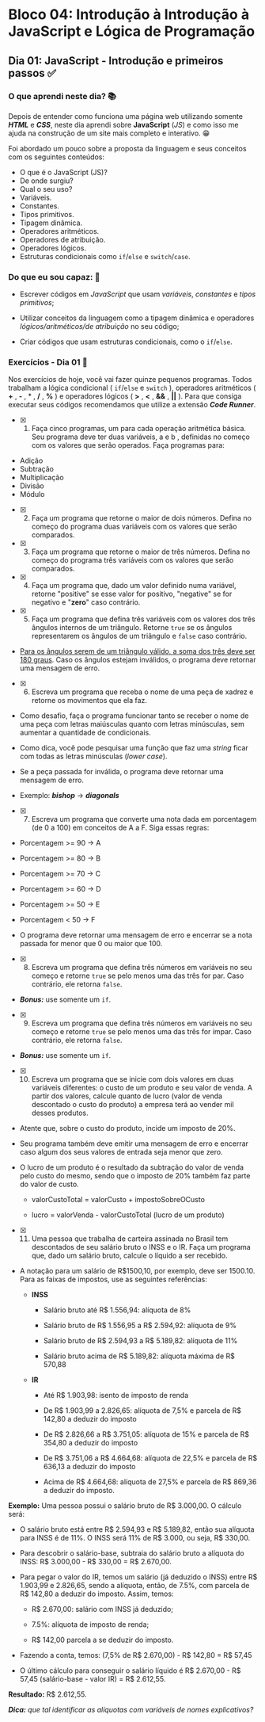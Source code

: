 # Bloco 04: Introdução à Introdução à JavaScript e Lógica de Programação

## Dia 01: JavaScript - Introdução e primeiros passos :white_check_mark:

### O que aprendi neste dia? :books:

Depois de entender como funciona uma página web utilizando somente **_HTML_** e **_CSS_**, neste dia aprendi sobre **JavaScript** (_JS_) e como isso me ajuda na construção de um site mais completo e interativo. :grin:

Foi abordado um pouco sobre a proposta da linguagem e seus conceitos com os seguintes conteúdos:

- O que é o JavaScript (JS)?
- De onde surgiu?
- Qual o seu uso?
- Variáveis.
- Constantes.
- Tipos primitivos.
- Tipagem dinâmica.
- Operadores aritméticos.
- Operadores de atribuição.
- Operadores lógicos.
- Estruturas condicionais como `if`/`else` e `switch`/`case`.

### Do que eu sou capaz: :rocket:

- Escrever códigos em _JavaScript_ que usam _variáveis_, _constantes_ e _tipos primitivos_;

- Utilizar conceitos da linguagem como a tipagem dinâmica e operadores _lógicos/aritméticos/de atribuição_ no seu código;

- Criar códigos que usam estruturas condicionais, como o `if`/`else`.


### Exercícios - Dia 01 :memo:

Nos exercícios de hoje, você vai fazer quinze pequenos programas. Todos trabalham a lógica condicional ( `if`/`else` e `switch` ), operadores aritméticos ( **+** , **-** , * , **/** , **%** ) e operadores lógicos ( **>** , **<** , **&&** , **||** ). Para que consiga executar seus códigos recomendamos que utilize a extensão **_Code Runner_**.

- [x] 1. Faça cinco programas, um para cada operação aritmética básica. Seu programa deve ter duas variáveis, a e b , definidas no começo com os valores que serão operados. Faça programas para:

- Adição
- Subtração
- Multiplicação
- Divisão
- Módulo

- [x] 2. Faça um programa que retorne o maior de dois números. Defina no começo do programa duas variáveis com os valores que serão comparados.

- [x] 3. Faça um programa que retorne o maior de três números. Defina no começo do programa três variáveis com os valores que serão comparados.

- [x] 4. Faça um programa que, dado um valor definido numa variável, retorne "positive" se esse valor for positivo, "negative" se for negativo e "**zero**" caso contrário.

- [x] 5. Faça um programa que defina três variáveis com os valores dos três ângulos internos de um triângulo. Retorne `true` se os ângulos representarem os ângulos de um triângulo e `false` caso contrário.

- [Para os ângulos serem de um triângulo válido, a soma dos três deve ser 180 graus](https://blogdoenem.com.br/triangulos-propriedades/). Caso os ângulos estejam inválidos, o programa deve retornar uma mensagem de erro.

- [x] 6. Escreva um programa que receba o nome de uma peça de xadrez e retorne os movimentos que ela faz.

- Como desafio, faça o programa funcionar tanto se receber o nome de uma peça com letras maiúsculas quanto com letras minúsculas, sem aumentar a quantidade de condicionais.

- Como dica, você pode pesquisar uma função que faz uma _string_ ficar com todas as letras minúsculas (_lower case_).

- Se a peça passada for inválida, o programa deve retornar uma mensagem de erro.

- Exemplo: **_bishop_** -> **_diagonals_**

- [x] 7. Escreva um programa que converte uma nota dada em porcentagem (de 0 a 100) em conceitos de A a F. Siga essas regras:

- Porcentagem >= 90 -> A
- Porcentagem >= 80 -> B
- Porcentagem >= 70 -> C
- Porcentagem >= 60 -> D
- Porcentagem >= 50 -> E
- Porcentagem < 50 -> F

- O programa deve retornar uma mensagem de erro e encerrar se a nota passada for menor que 0 ou maior que 100.

- [x] 8. Escreva um programa que defina três números em variáveis no seu começo e retorne `true` se pelo menos uma das três for par. Caso contrário, ele retorna `false`.

- **_Bonus:_** use somente um `if`.

- [x] 9. Escreva um programa que defina três números em variáveis no seu começo e retorne `true` se pelo menos uma das três for ímpar. Caso contrário, ele retorna `false`.

- **_Bonus:_** use somente um `if`.

- [x] 10. Escreva um programa que se inicie com dois valores em duas variáveis diferentes: o custo de um produto e seu valor de venda. A partir dos valores, calcule quanto de lucro (valor de venda descontado o custo do produto) a empresa terá ao vender mil desses produtos.

- Atente que, sobre o custo do produto, incide um imposto de 20%.

- Seu programa também deve emitir uma mensagem de erro e encerrar caso algum dos seus valores de entrada seja menor que zero.

- O lucro de um produto é o resultado da subtração do valor de venda pelo custo do mesmo, sendo que o imposto de 20% também faz parte do valor de custo.

  - valorCustoTotal = valorCusto + impostoSobreOCusto

  - lucro = valorVenda - valorCustoTotal (lucro de um produto)

- [x] 11. Uma pessoa que trabalha de carteira assinada no Brasil tem descontados de seu salário bruto o INSS e o IR. Faça um programa que, dado um salário bruto, calcule o líquido a ser recebido.

- A notação para um salário de R$1500,10, por exemplo, deve ser 1500.10. Para as faixas de impostos, use as seguintes referências:

  - **INSS**

    * Salário bruto até R$ 1.556,94: alíquota de 8%

    * Salário bruto de R$ 1.556,95 a R$ 2.594,92: alíquota de 9%

    * Salário bruto de R$ 2.594,93 a R$ 5.189,82: alíquota de 11%

    * Salário bruto acima de R$ 5.189,82: alíquota máxima de R$ 570,88
    
  - **IR**

    * Até R$ 1.903,98: isento de imposto de renda

    * De R$ 1.903,99 a 2.826,65: alíquota de 7,5% e parcela de R$ 142,80 a deduzir do imposto

    * De R$ 2.826,66 a R$ 3.751,05: alíquota de 15% e parcela de R$ 354,80 a deduzir do imposto

    * De R$ 3.751,06 a R$ 4.664,68: alíquota de 22,5% e parcela de R$ 636,13 a deduzir do imposto

    * Acima de R$ 4.664,68: alíquota de 27,5% e parcela de R$ 869,36 a deduzir do imposto.

**Exemplo:** Uma pessoa possui o salário bruto de R$ 3.000,00. O cálculo será:

- O salário bruto está entre R$ 2.594,93 e R$ 5.189,82, então sua alíquota para INSS é de 11%. O INSS será 11% de R$ 3.000, ou seja, R$ 330,00.

- Para descobrir o salário-base, subtraia do salário bruto a alíquota do INSS: R$ 3.000,00 - R$ 330,00 = R$ 2.670,00.

- Para pegar o valor do IR, temos um salário (já deduzido o INSS) entre R$ 1.903,99 e 2.826,65, sendo a alíquota, então, de 7.5%, com parcela de R$ 142,80 a deduzir do imposto. Assim, temos:

  - R$ 2.670,00: salário com INSS já deduzido;

  - 7.5%: alíquota de imposto de renda;

  - R$ 142,00 parcela a se deduzir do imposto.

- Fazendo a conta, temos: (7,5% de R$ 2.670,00) - R$ 142,80 = R$ 57,45

- O último cálculo para conseguir o salário líquido é R$ 2.670,00 - R$ 57,45 (salário-base - valor IR) = R$ 2.612,55.

**Resultado:** R$ 2.612,55.

_**Dica:** que tal identificar as alíquotas com variáveis de nomes explicativos?_
